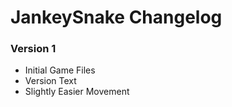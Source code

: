 JankeySnake Changelog
=====================

### Version 1

*   Initial Game Files
*   Version Text
*   Slightly Easier Movement